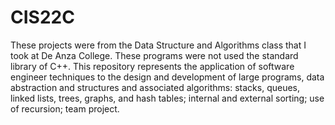 
# CIS22C
These projects were from the Data Structure and Algorithms class that I took at De Anza College. These programs were not used the standard library of C++. This repository represents the application of software engineer techniques to the design and development of large programs, data abstraction and structures and associated algorithms: stacks, queues, linked lists, trees, graphs, and hash tables; internal and external sorting; use of recursion; team project.
